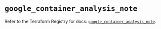 # `google_container_analysis_note`

Refer to the Terraform Registry for docs: [`google_container_analysis_note`](https://registry.terraform.io/providers/hashicorp/google/6.17.0/docs/resources/container_analysis_note).
